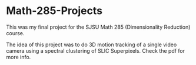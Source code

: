 # Math-285-Projects

This was my final project for the SJSU Math 285 (Dimensionality Reduction) course.

The idea of this project was to do 3D motion tracking of a single video
camera using a spectral clustering of SLIC Superpixels.
Check the pdf for more info.
